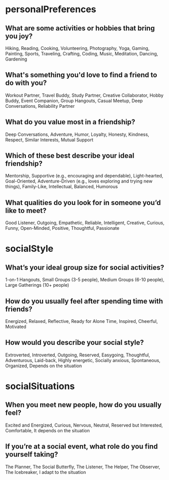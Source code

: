 # personalPreferences

## What are some activities or hobbies that bring you joy?
Hiking, Reading, Cooking, Volunteering, Photography, Yoga, Gaming, Painting, Sports, Traveling, Crafting, Coding, Music, Meditation, Dancing, Gardening

## What's something you'd love to find a friend to do with you?
Workout Partner, Travel Buddy, Study Partner, Creative Collaborator, Hobby Buddy, Event Companion, Group Hangouts, Casual Meetup, Deep Conversations, Reliability Partner

## What do you value most in a friendship?
Deep Conversations, Adventure, Humor, Loyalty, Honesty, Kindness, Respect, Similar Interests, Mutual Support

## Which of these best describe your ideal friendship?
Mentorship, Supportive (e.g., encouraging and dependable), Light-hearted, Goal-Oriented, Adventure-Driven (e.g., loves exploring and trying new things), Family-Like, Intellectual, Balanced, Humorous

## What qualities do you look for in someone you’d like to meet?
Good Listener, Outgoing, Empathetic, Reliable, Intelligent, Creative, Curious, Funny, Open-Minded, Positive, Thoughtful, Passionate

# socialStyle

## What’s your ideal group size for social activities?
1-on-1 Hangouts, Small Groups (3-5 people), Medium Groups (6-10 people), Large Gatherings (10+ people)

## How do you usually feel after spending time with friends?
Energized, Relaxed, Reflective, Ready for Alone Time, Inspired, Cheerful, Motivated

## How would you describe your social style?
Extroverted, Introverted, Outgoing, Reserved, Easygoing, Thoughtful, Adventurous, Laid-back, Highly energetic, Socially anxious, Spontaneous, Organized, Depends on the situation

# socialSituations

## When you meet new people, how do you usually feel?
Excited and Energized, Curious, Nervous, Neutral, Reserved but Interested, Comfortable, It depends on the situation

## If you’re at a social event, what role do you find yourself taking?
The Planner, The Social Butterfly, The Listener, The Helper, The Observer, The Icebreaker, I adapt to the situation